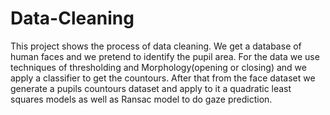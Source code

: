 # Data-Cleaning

This project shows the process of data cleaning. We get a database of human faces and we pretend to identify the pupil area. For the data we use techniques of thresholding and Morphology(opening or closing) and we apply a classifier to get the countours. After that from the face dataset we generate a pupils countours dataset and apply to it a quadratic least squares models as well as Ransac model to do gaze prediction. 
